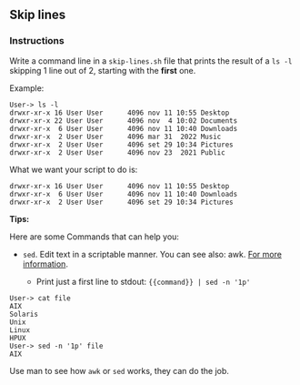 ## Skip lines

### Instructions

Write a command line in a `skip-lines.sh` file that prints the result of a `ls -l` skipping 1 line out of 2, starting with the **first** one.

Example:

```console
User-> ls -l
drwxr-xr-x 16 User User      4096 nov 11 10:55 Desktop
drwxr-xr-x 22 User User      4096 nov  4 10:02 Documents
drwxr-xr-x  6 User User      4096 nov 11 10:40 Downloads
drwxr-xr-x  2 User User      4096 mar 31  2022 Music
drwxr-xr-x  2 User User      4096 set 29 10:34 Pictures
drwxr-xr-x  2 User User      4096 nov 23  2021 Public
```

What we want your script to do is:

```console
drwxr-xr-x 16 User User      4096 nov 11 10:55 Desktop
drwxr-xr-x  6 User User      4096 nov 11 10:40 Downloads
drwxr-xr-x  2 User User      4096 set 29 10:34 Pictures
```

**Tips:**

Here are some Commands that can help you:

- `sed`. Edit text in a scriptable manner. You can see also: awk. [For more information](https://www.gnu.org/software/sed/manual/sed.html).

  - Print just a first line to stdout:
    `{{command}} | sed -n '1p'`

```console
User-> cat file
AIX
Solaris
Unix
Linux
HPUX
User-> sed -n '1p' file
AIX
```

Use man to see how `awk` or `sed` works, they can do the job.
